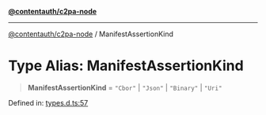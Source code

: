 [**@contentauth/c2pa-node**](../README.md)

***

[@contentauth/c2pa-node](../README.md) / ManifestAssertionKind

# Type Alias: ManifestAssertionKind

> **ManifestAssertionKind** = `"Cbor"` \| `"Json"` \| `"Binary"` \| `"Uri"`

Defined in: [types.d.ts:57](https://github.com/contentauth/c2pa-node-v2/blob/5fc86ffc8659a51143dea77869309236a097edcc/js-src/types.d.ts#L57)
